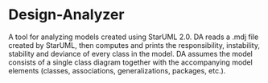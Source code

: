 # Design-Analyzer
A tool for analyzing models created using StarUML 2.0.
DA reads a .mdj file created by StarUML, then computes and prints the responsibility, instability, stability and deviance of every class in the model. DA assumes the model consists of a single class diagram together with the accompanying model elements (classes, associations, generalizations, packages, etc.). 
